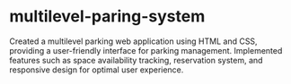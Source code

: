# multilevel-paring-system
Created a multilevel parking web application using HTML and CSS, providing a user-friendly interface for parking management. Implemented features such as space availability tracking, reservation system, and responsive design for optimal user experience.
